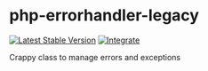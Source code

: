 # php-errorhandler-legacy

[![Latest Stable Version](https://img.shields.io/packagist/v/slam/php-errorhandler-legacy.svg)](https://packagist.org/packages/slam/php-errorhandler-legacy)
[![Integrate](https://github.com/Slamdunk/php-errorhandler-legacy/workflows/Integrate/badge.svg?branch=master)](https://github.com/Slamdunk/php-errorhandler-legacy/actions)

Crappy class to manage errors and exceptions
